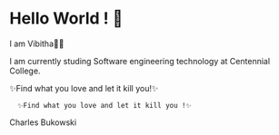 # Hello World ! 👋
I am Vibitha🌸🦋


I am currently studing Software engineering technology at Centennial College.




✨Find what you love and let it kill you!✨
                         

      ✨Find what you love and let it kill you !✨
Charles Bukowski
